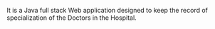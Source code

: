 It is a Java full stack Web application designed to keep the record of specialization of the Doctors in the Hospital.
